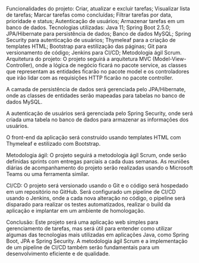 Funcionalidades do projeto:
Criar, atualizar e excluir tarefas;
Visualizar lista de tarefas;
Marcar tarefas como concluídas;
Filtrar tarefas por data, prioridade e status;
Autenticação de usuários;
Armazenar tarefas em um banco de dados.
Tecnologias utilizadas:
Java 11;
Spring Boot 2.5.0;
JPA/Hibernate para persistência de dados;
Banco de dados MySQL;
Spring Security para autenticação de usuários;
Thymeleaf para a criação de templates HTML;
Bootstrap para estilização das páginas;
Git para versionamento de código;
Jenkins para CI/CD;
Metodologia ágil Scrum.
Arquitetura do projeto:
O projeto seguirá a arquitetura MVC (Model-View-Controller), onde a lógica de negócio ficará no pacote service, as classes que representam as entidades ficarão no pacote model e os controladores que irão lidar com as requisições HTTP ficarão no pacote controller.

A camada de persistência de dados será gerenciada pelo JPA/Hibernate, onde as classes de entidades serão mapeadas para tabelas no banco de dados MySQL.

A autenticação de usuários será gerenciada pelo Spring Security, onde será criada uma tabela no banco de dados para armazenar as informações dos usuários.

O front-end da aplicação será construído usando templates HTML com Thymeleaf e estilizado com Bootstrap.

Metodologia ágil:
O projeto seguirá a metodologia ágil Scrum, onde serão definidas sprints com entregas parciais a cada duas semanas. As reuniões diárias de acompanhamento do projeto serão realizadas usando o Microsoft Teams ou uma ferramenta similar.

CI/CD:
O projeto será versionado usando o Git e o código será hospedado em um repositório no GitHub. Será configurado um pipeline de CI/CD usando o Jenkins, onde a cada nova alteração no código, o pipeline será disparado para realizar os testes automatizados, realizar o build da aplicação e implantar em um ambiente de homologação.

Conclusão:
Este projeto será uma aplicação web simples para gerenciamento de tarefas, mas será útil para entender como utilizar algumas das tecnologias mais utilizadas em aplicações Java, como Spring Boot, JPA e Spring Security. A metodologia ágil Scrum e a implementação de um pipeline de CI/CD também serão fundamentais para um desenvolvimento eficiente e de qualidade.
